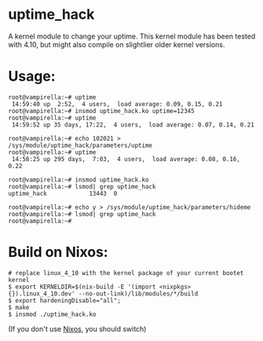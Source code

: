 uptime_hack
===========

A kernel module to change your uptime.
This kernel module has been tested with 4.10, but might also compile on
slightlier older kernel versions.

Usage:
======

```
root@vampirella:~# uptime
 14:59:40 up  2:52,  4 users,  load average: 0.09, 0.15, 0.21
root@vampirella:~# insmod uptime_hack.ko uptime=12345
root@vampirella:~# uptime
 14:59:52 up 35 days, 17:22,  4 users,  load average: 0.07, 0.14, 0.21

root@vampirella:~# echo 102021 > /sys/module/uptime_hack/parameters/uptime 
root@vampirella:~# uptime
 14:58:25 up 295 days,  7:03,  4 users,  load average: 0.08, 0.16, 0.22

root@vampirella:~# insmod uptime_hack.ko
root@vampirella:~# lsmod| grep uptime_hack
uptime_hack            13443  0 

root@vampirella:~# echo y > /sys/module/uptime_hack/parameters/hideme 
root@vampirella:~# lsmod| grep uptime_hack
root@vampirella:~#
```

Build on Nixos:
===============

```
# replace linux_4_10 with the kernel package of your current bootet kernel
$ export KERNELDIR=$(nix-build -E '(import <nixpkgs> {}).linux_4_10.dev' --no-out-link)/lib/modules/*/build
$ export hardeningDisable="all";
$ make
$ insmod ./uptime_hack.ko
```

(If you don't use [Nixos](https://nixos.org/), you should switch)
